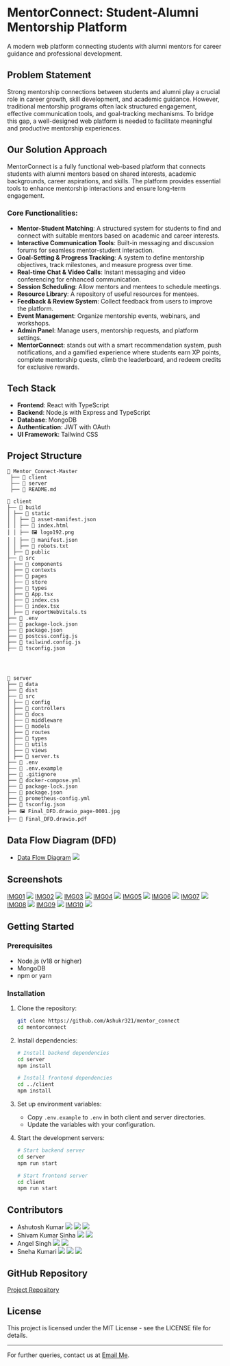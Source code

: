 # MentorConnect: Student-Alumni Mentorship Platform

A modern web platform connecting students with alumni mentors for career guidance and professional development.


## Problem Statement

Strong mentorship connections between students and alumni play a crucial role in career growth, skill development, and academic guidance. However, traditional mentorship programs often lack structured engagement, effective communication tools, and goal-tracking mechanisms. To bridge this gap, a well-designed web platform is needed to facilitate meaningful and productive mentorship experiences.

## Our Solution Approach

MentorConnect is a fully functional web-based platform that connects students with alumni mentors based on shared interests, academic backgrounds, career aspirations, and skills. The platform provides essential tools to enhance mentorship interactions and ensure long-term engagement.

### Core Functionalities:

- **Mentor-Student Matching**: A structured system for students to find and connect with suitable mentors based on academic and career interests.
- **Interactive Communication Tools**: Built-in messaging and discussion forums for seamless mentor-student interaction.
- **Goal-Setting & Progress Tracking**: A system to define mentorship objectives, track milestones, and measure progress over time.
- **Real-time Chat & Video Calls**: Instant messaging and video conferencing for enhanced communication.
- **Session Scheduling**: Allow mentors and mentees to schedule meetings.
- **Resource Library**: A repository of useful resources for mentees.
- **Feedback & Review System**: Collect feedback from users to improve the platform.
- **Event Management**: Organize mentorship events, webinars, and workshops.
- **Admin Panel**: Manage users, mentorship requests, and platform settings.
- **MentorConnect**: stands out with a smart recommendation system, push notifications, and a gamified experience where students earn XP points,   complete mentorship quests, climb the leaderboard, and redeem credits for exclusive rewards.
## Tech Stack

- **Frontend**: React with TypeScript
- **Backend**: Node.js with Express and TypeScript
- **Database**: MongoDB
- **Authentication**: JWT with OAuth
- **UI Framework**: Tailwind CSS

## Project Structure

```
📂 Mentor_Connect-Master  
 ├── 📂 client  
 ├── 📂 server  
 ├── 📄 README.md
```
```
📂 client
├── 📂 build
│ ├── 📂 static
│ │ ├── 📄 asset-manifest.json
│ │ ├── 📄 index.html
│ │ ├── 🖼️ logo192.png
│ │ ├── 📄 manifest.json
│ │ ├── 📄 robots.txt
│ ├── 📂 public
├── 📂 src
│ ├── 📂 components
│ ├── 📂 contexts
│ ├── 📂 pages
│ ├── 📂 store
│ ├── 📂 types
│ ├── 📄 App.tsx
│ ├── 📄 index.css
│ ├── 📄 index.tsx
│ ├── 📄 reportWebVitals.ts
├── 📄 .env
├── 📄 package-lock.json
├── 📄 package.json
├── 📄 postcss.config.js
├── 📄 tailwind.config.js
├── 📄 tsconfig.json




📂 server
├── 📂 data
├── 📂 dist
├── 📂 src
│ ├── 📂 config
│ ├── 📂 controllers
│ ├── 📂 docs
│ ├── 📂 middleware
│ ├── 📂 models
│ ├── 📂 routes
│ ├── 📂 types
│ ├── 📂 utils
│ ├── 📂 views
│ ├── 📄 server.ts
├── 📄 .env
├── 📄 .env.example
├── 📄 .gitignore
├── 📄 docker-compose.yml
├── 📄 package-lock.json
├── 📄 package.json
├── 📄 prometheus-config.yml
├── 📄 tsconfig.json
├── 🖼️ Final_DFD.drawio_page-0001.jpg
├── 📄 Final_DFD.drawio.pdf
```

## Data Flow Diagram (DFD)

- [Data Flow Diagram](./Final_DFD.drawio_page-0001.jpg)
![](./Final_DFD.drawio_page-0001.jpg)

## Screenshots
[IMG01](./demo/SC01.png)
![](./demo/SC01.png)
[IMG02](./demo/SC02.png)
![](./demo/SC02.png)
[IMG03](./demo/SC03.png)
![](./demo/SC03.png)
[IMG04](./demo/SC04.png)
![](./demo/SC04.png)
[IMG05](./demo/SC05.png)
![](./demo/SC05.png)
[IMG06](./demo/SC06.png)
![](./demo/SC06.png)
[IMG07](./demo/SC07.png)
![](./demo/SC07.png)
[IMG08](./demo/SC08.png)
![](./demo/SC08.png)
[IMG09](./demo/SC09.png)
![](./demo/SC09.png)
[IMG10](./demo/SC10.png)
![](./demo/SC10.png)



## Getting Started
### Prerequisites

- Node.js (v18 or higher)
- MongoDB
- npm or yarn

### Installation

1. Clone the repository:
   ```bash
   git clone https://github.com/Ashukr321/mentor_connect
   cd mentorconnect
   ```

2. Install dependencies:
   ```bash
   # Install backend dependencies
   cd server
   npm install

   # Install frontend dependencies
   cd ../client
   npm install
   ```

3. Set up environment variables:
   - Copy `.env.example` to `.env` in both client and server directories.
   - Update the variables with your configuration.

4. Start the development servers:
   ```bash
   # Start backend server
   cd server
   npm run start

   # Start frontend server
   cd client
   npm run start
   ```



## Contributors

- Ashutosh Kumar [<img src="https://img.shields.io/badge/LinkedIn-0077B5?style=flat&logo=linkedin&logoColor=white" />](https://www.linkedin.com/in/ashukr321/) [<img src="https://img.shields.io/badge/Portfolio-000000?style=flat&logo=About.me&logoColor=white" />](https://www.devashu.tech/) [<img src="https://img.shields.io/badge/GitHub-100000?style=flat&logo=github&logoColor=white" />](https://github.com/ashukr321)
- Shivam Kumar Sinha [<img src="https://img.shields.io/badge/LinkedIn-0077B5?style=flat&logo=linkedin&logoColor=white" />](https://www.linkedin.com/in/shivam-kumar-sinha-55aa9b273/) [<img src="https://img.shields.io/badge/GitHub-100000?style=flat&logo=github&logoColor=white" />](https://github.com/Shivamkumarsinha18)
- Angel Singh [<img src="https://img.shields.io/badge/LinkedIn-0077B5?style=flat&logo=linkedin&logoColor=white" />](https://www.linkedin.com/in/angel3002/) [<img src="https://img.shields.io/badge/GitHub-100000?style=flat&logo=github&logoColor=white" />](https://github.com/angel7544)
- Sneha Kumari [<img src="https://img.shields.io/badge/LinkedIn-0077B5?style=flat&logo=linkedin&logoColor=white" />](https://www.linkedin.com/in/sneha-kumari-ss/) [<img src="https://img.shields.io/badge/Portfolio-000000?style=flat&logo=About.me&logoColor=white" />](https://sneha108.vercel.app/) [<img src="https://img.shields.io/badge/GitHub-100000?style=flat&logo=github&logoColor=white" />](https://github.com/sneha-kumari-10)

## GitHub Repository

[Project Repository](https://github.com/your-repository/mentorconnect)

## License

This project is licensed under the MIT License - see the LICENSE file for details.

---



For further queries, contact us at [Email Me](mailto:angelsingh2199@gmail.com).

